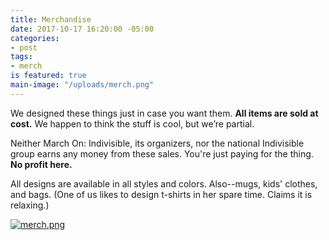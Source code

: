 ```yaml
---
title: Merchandise
date: 2017-10-17 16:20:00 -05:00
categories:
- post
tags:
- merch
is featured: true
main-image: "/uploads/merch.png"
---
```


We designed these things just in case you want them. <b>All items are sold at cost.</b> We happen to think the stuff is cool, but we&rsquo;re partial. 
<p>Neither March On: Indivisible, its organizers, nor the national Indivisible group earns any money from these sales. You're just paying for the thing. <b>No profit here.</b></p>
<p>All designs are available in all styles and colors. Also--mugs, kids' clothes, and bags. (One of us likes to design t-shirts in her spare time. Claims it is relaxing.)</p>

[![merch.png](/uploads/merch.png)](https://www.redbubble.com/people/marchonknoxco/collections/776555-march-on?asc=u)